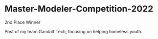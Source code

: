 # Master-Modeler-Competition-2022
2nd Place Winner

Post of my team Gandalf Tech, focusing on helping homeless youth.
